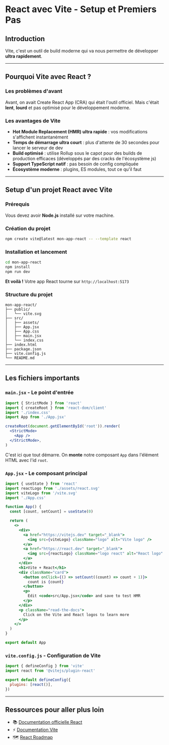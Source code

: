 # React avec Vite - Setup et Premiers Pas

## Introduction

Vite, c'est un outil de build moderne qui va nous permettre de développer **ultra rapidement**.

---

## Pourquoi Vite avec React ?

### Les problèmes d'avant

Avant, on avait Create React App (CRA) qui était l'outil officiel. Mais c'était **lent**, **lourd** et pas optimisé pour le développement moderne.

### Les avantages de Vite

- **Hot Module Replacement (HMR) ultra rapide** : vos modifications s'affichent instantanément
- **Temps de démarrage ultra court** : plus d'attente de 30 secondes pour lancer le serveur de dev
- **Build optimisé** : utilise Rollup sous le capot pour des builds de production efficaces (développés par des cracks de l'écosystème js)
- **Support TypeScript natif** : pas besoin de config compliquée
- **Écosystème moderne** : plugins, ES modules, tout ce qu'il faut

---

## Setup d'un projet React avec Vite

### Prérequis

Vous devez avoir **Node.js** installé sur votre machine.

### Création du projet

```bash
npm create vite@latest mon-app-react -- --template react
```

### Installation et lancement

```bash
cd mon-app-react
npm install
npm run dev
```

**Et voilà !** Votre app React tourne sur `http://localhost:5173`

### Structure du projet

```
mon-app-react/
├── public/
│   └── vite.svg
├── src/
│   ├── assets/
│   ├── App.jsx
│   ├── App.css
│   ├── main.jsx
│   └── index.css
├── index.html
├── package.json
├── vite.config.js
└── README.md
```

---

## Les fichiers importants

### `main.jsx` - Le point d'entrée

```jsx
import { StrictMode } from 'react'
import { createRoot } from 'react-dom/client'
import './index.css'
import App from './App.jsx'

createRoot(document.getElementById('root')).render(
  <StrictMode>
    <App />
  </StrictMode>,
)
```

C'est ici que tout démarre. On **monte** notre composant `App` dans l'élément HTML avec l'id `root`.

### `App.jsx` - Le composant principal

```jsx
import { useState } from 'react'
import reactLogo from './assets/react.svg'
import viteLogo from '/vite.svg'
import './App.css'

function App() {
  const [count, setCount] = useState(0)

  return (
    <>
      <div>
        <a href="https://vitejs.dev" target="_blank">
          <img src={viteLogo} className="logo" alt="Vite logo" />
        </a>
        <a href="https://react.dev" target="_blank">
          <img src={reactLogo} className="logo react" alt="React logo" />
        </a>
      </div>
      <h1>Vite + React</h1>
      <div className="card">
        <button onClick={() => setCount((count) => count + 1)}>
          count is {count}
        </button>
        <p>
          Edit <code>src/App.jsx</code> and save to test HMR
        </p>
      </div>
      <p className="read-the-docs">
        Click on the Vite and React logos to learn more
      </p>
    </>
  )
}

export default App
```

### `vite.config.js` - Configuration de Vite

```js
import { defineConfig } from 'vite'
import react from '@vitejs/plugin-react'

export default defineConfig({
  plugins: [react()],
})
```

---

## Ressources pour aller plus loin

- 📚 [Documentation officielle React](https://react.dev/learn)
- ⚡ [Documentation Vite](https://vite.dev/guide/)
- 🗺️ [React Roadmap](https://roadmap.sh/react)

